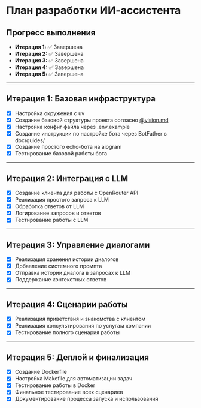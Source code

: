 # План разработки ИИ-ассистента

## Прогресс выполнения

- **Итерация 1:** ✅ Завершена
- **Итерация 2:** ✅ Завершена
- **Итерация 3:** ✅ Завершена
- **Итерация 4:** ✅ Завершена
- **Итерация 5:** ✅ Завершена

---

## Итерация 1: Базовая инфраструктура
- [x] Настройка окружения с uv
- [x] Создание базовой структуры проекта согласно [@vision.md](./vision.md)
- [x] Настройка конфиг файла через .env.example
- [x] Создание инструкции по настройке бота через BotFather в doc/guides/
- [x] Создание простого echo-бота на aiogram
- [x] Тестирование базовой работы бота

---

## Итерация 2: Интеграция с LLM
- [x] Создание клиента для работы с OpenRouter API
- [x] Реализация простого запроса к LLM
- [x] Обработка ответов от LLM
- [x] Логирование запросов и ответов
- [x] Тестирование работы с LLM

---

## Итерация 3: Управление диалогами
- [x] Реализация хранения истории диалогов
- [x] Добавление системного промпта
- [x] Отправка истории диалога в запросах к LLM
- [x] Поддержание контекстных ответов

---

## Итерация 4: Сценарии работы
- [x] Реализация приветствия и знакомства с клиентом
- [x] Реализация консультирования по услугам компании
- [x] Тестирование полного сценария работы

---

## Итерация 5: Деплой и финализация
- [x] Создание Dockerfile
- [x] Настройка Makefile для автоматизации задач
- [x] Тестирование работы в Docker
- [x] Финальное тестирование всех сценариев
- [x] Документирование процесса запуска и использования